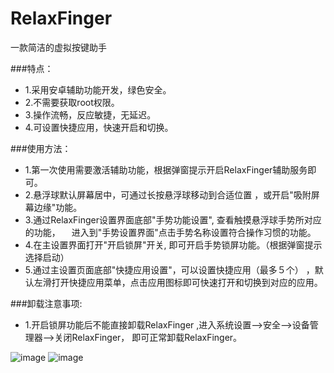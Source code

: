 # RelaxFinger
一款简洁的虚拟按键助手

###特点：
- 1.采用安卓辅助功能开发，绿色安全。
- 2.不需要获取root权限。
- 3.操作流畅，反应敏捷，无延迟。
- 4.可设置快捷应用，快速开启和切换。


###使用方法：
- 1.第一次使用需要激活辅助功能，根据弹窗提示开启RelaxFinger辅助服务即可。
- 2.悬浮球默认屏幕居中，可通过长按悬浮球移动到合适位置 
 ，或开启"吸附屏幕边缘"功能。
- 3.通过RelaxFinger设置界面底部"手势功能设置",
      查看触摸悬浮球手势所对应的功能，
 　进入到"手势设置界面"点击手势名称设置符合操作习惯的功能。
- 4.在主设置界面打开"开启锁屏"开关,
 即可开启手势锁屏功能。（根据弹窗提示选择启动）
- 5.通过主设置页面底部"快捷应用设置"，可以设置快捷应用（最多５个）
 ，默认左滑打开快捷应用菜单，点击应用图标即可快速打开和切换到对应的应用。

###卸载注意事项:
- 1.开启锁屏功能后不能直接卸载RelaxFinger
 ,进入系统设置-->安全-->设备管理器-->关闭RelaxFinger，
  即可正常卸载RelaxFinger。

![image](https://github.com/fg607/RelaxFinger/blob/master/screenshot0)      ![image](https://github.com/fg607/RelaxFinger/blob/master/screenshot1)

